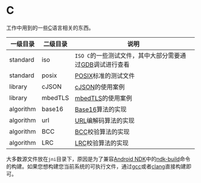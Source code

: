 # C
工作中用到的一些[C](http://blog.fpliu.com/it/software/development/language/C)语言相关的东西。


|一级目录|二级目录|说明
|-|-|-|
|standard|iso|`ISO C`的一些测试文件，其中大部分需要通过[GDB](http://blog.fpliu.com/it/software/GNU/GDB)调试进行查看|
|standard|posix|[POSIX](http://blog.fpliu.com/it/organization/IEEE/POSIX)标准的测试文件|
|library|cJSON|[cJSON](http://blog.fpliu.com/it/software/development/language/C/library/cJSON)的使用案例|
|library|mbedTLS|[mbedTLS](http://blog.fpliu.com/it/software/development/language/C/library/mbedTLS)的使用案例|
|algorithm|base16|[Base16](http://blog.fpliu.com/it/data/text/coding/Base16)算法的实现
|algorithm|url|[URL](http://blog.fpliu.com/it/data/text/coding/URL)编解码算法的实现
|algorithm|BCC|[BCC](http://blog.fpliu.com/it/algorithm/check/BCC)校验算法的实现
|algorithm|LRC|[LRC](http://blog.fpliu.com/it/algorithm/check/LRC)校验算法的实现


大多数源文件放在`jni`目录下，原因是为了兼容[Android NDK](http://blog.fpliu.com/it/software/GoogleAndroidNDK)中的[ndk-build](http://blog.fpliu.com/it/software/GoogleAndroidNDK/bin/ndk-build)命令的构建。如果您想构建您当前系统的可执行文件，通过[gcc](http://blog.fpliu.com/it/software/GNU/GCC/bin/gcc)或者[clang](http://blog.fpliu.com/it/software/LLVM/Clang/bin/clang)直接构建即可。
